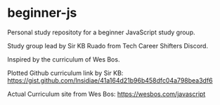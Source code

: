 # beginner-js
Personal study repositoty for a beginner JavaScript study group.

Study group lead by Sir KB Ruado from Tech Career Shifters Discord.

Inspired by the curriculum of Wes Bos.


Plotted Github curriculum link by Sir KB: 
https://gist.github.com/Insidiae/41a164d21b96b458dfc04a798bea3df6

Actual Curriculum site from Wes Bos:
https://wesbos.com/javascript